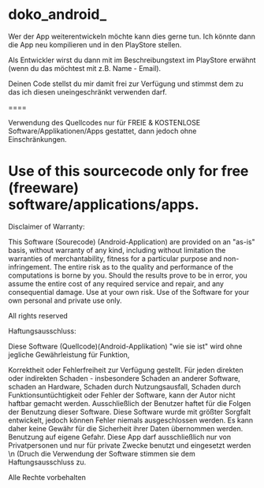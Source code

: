 doko_android_
=============

Wer der App weiterentwickeln möchte kann dies gerne tun. 
Ich könnte dann die App neu kompilieren und in den PlayStore stellen.

Als Entwickler wirst du dann mit im Beschreibungstext im PlayStore erwähnt (wenn du das möchtest mit z.B. Name - Email).


Deinen Code stellst du  mir damit frei zur Verfügung und stimmst dem zu das ich diesen uneingeschränkt verwenden darf.


====

Verwendung des Quellcodes nur für FREIE & KOSTENLOSE Software/Applikationen/Apps gestattet, 
dann jedoch ohne Einschränkungen.



Use of this sourcecode only for free (freeware) software/applications/apps.
====



Disclaimer of Warranty: 

This Software (Sourecode) (Android-Application)  are provided on an "as-is" basis, without warranty of any kind, 
including without limitation the warranties of merchantability, fitness for a particular purpose and 
non-infringement. The entire risk as to the quality and performance of the computations is borne by you. 
Should the results prove to be in error, you assume the entire cost of any required service and repair, 
and any consequential damage. Use at your own risk. Use of the Software for your own personal and private use only. 

All rights reserved



Haftungsausschluss:

Diese Software (Quellcode)(Android-Applikation) "wie sie ist" wird ohne jegliche Gewährleistung für Funktion, 

Korrektheit oder Fehlerfreiheit zur Verfügung gestellt. Für jeden direkten oder indirekten Schaden - 
insbesondere Schaden an anderer Software, schaden an Hardware, Schaden durch Nutzungsausfall, 
Schaden durch Funktionsuntüchtigkeit oder Fehler der Software, kann der Autor nicht haftbar gemacht werden. 
Ausschließlich der Benutzer haftet für die Folgen der Benutzung dieser Software. 
Diese Software wurde mit größter Sorgfalt entwickelt, jedoch können Fehler niemals ausgeschlossen werden. 
Es kann daher keine Gewähr für die Sicherheit ihrer Daten übernommen werden. Benutzung auf eigene Gefahr.
Diese App darf ausschließlich nur von Privatpersonen und nur für private Zwecke benutzt und eingesetzt werden \n 
(Druch die Verwendung der Software stimmen sie dem Haftungsausschluss zu.

Alle Rechte vorbehalten
